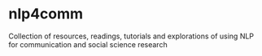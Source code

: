 # nlp4comm
Collection of resources, readings, tutorials and explorations of using NLP for communication and social science research
